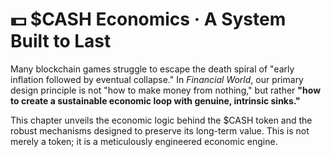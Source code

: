 # 💵 $CASH Economics · A System Built to Last

Many blockchain games struggle to escape the death spiral of "early inflation followed by eventual collapse." In _Financial World_, our primary design principle is not "how to make money from nothing," but rather **"how to create a sustainable economic loop with genuine, intrinsic sinks."**

This chapter unveils the economic logic behind the $CASH token and the robust mechanisms designed to preserve its long-term value. This is not merely a token; it is a meticulously engineered economic engine.
